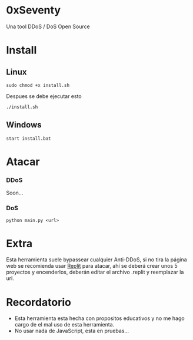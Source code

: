 # 0xSeventy
Una tool DDoS / DoS Open Source


# Install
## Linux
```
sudo chmod +x install.sh
```
Despues se debe ejecutar esto
```
./install.sh
```

## Windows

```
start install.bat
```

# Atacar

### DDoS
Soon...
### DoS
```
python main.py <url>
```

# Extra
Esta herramienta suele bypassear cualquier Anti-DDoS, si no tira la página web se recomienda usar [Replit](https://replit.com) para atacar, ahí se deberá crear unos 5 proyectos y encenderlos, deberán editar el archivo .replit y reemplazar la url.

# Recordatorio
* Esta herramienta esta hecha con propositos educativos y no me hago cargo de el mal uso de esta herramienta.
* No usar nada de JavaScript, esta en pruebas...
